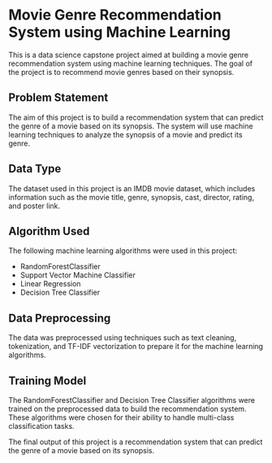 # Movie Genre Recommendation System using Machine Learning
This is a data science capstone project aimed at building a movie genre recommendation system using machine learning techniques. The goal of the project is to recommend movie genres based on their synopsis.

## Problem Statement
The aim of this project is to build a recommendation system that can predict the genre of a movie based on its synopsis. The system will use machine learning techniques to analyze the synopsis of a movie and predict its genre.

## Data Type
The dataset used in this project is an IMDB movie dataset, which includes information such as the movie title, genre, synopsis, cast, director, rating, and poster link.

## Algorithm Used
The following machine learning algorithms were used in this project:

- RandomForestClassifier
- Support Vector Machine Classifier
- Linear Regression
- Decision Tree Classifier

## Data Preprocessing
The data was preprocessed using techniques such as text cleaning, tokenization, and TF-IDF vectorization to prepare it for the machine learning algorithms.

## Training Model
The RandomForestClassifier and Decision Tree Classifier algorithms were trained on the preprocessed data to build the recommendation system. These algorithms were chosen for their ability to handle multi-class classification tasks.

The final output of this project is a recommendation system that can predict the genre of a movie based on its synopsis.
